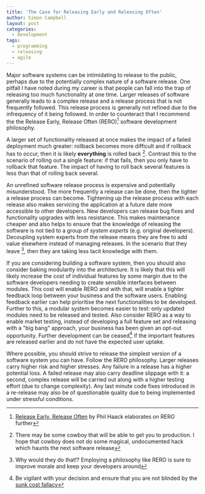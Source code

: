 ```yaml
---
title: 'The Case for Releasing Early and Releasing Often'
author: Simon Campbell
layout: post
categories:
  - Development
tags:
  - programming
  - releasing
  - agile
---
```

Major software systems can be intimidating to release to the public, perhaps due to the potentially complex nature of a software release. One pitfall I have noted during my career is that people can fall into the trap of releasing too much functionality at one time. Larger releases of software generally leads to a complex release and a release process that is not frequently followed. This release process is generally not refined due to the infrequency of it being followed. In order to counteract that I recommend the the Release Early, Release Often (RERO)[^1] software development philosophy.

A larger set of functionality released at once makes the impact of a failed deployment much greater: rollback becomes more difficult and if rollback has to occur, then it is likely **everything** is rolled back [^2]. Contrast this to the scenario of rolling out a single feature: if that fails, then you only have to rollback that feature. The impact of having to roll back several features is less than that of rolling back several.

An unrefined software release process is expensive and potentially misunderstood. The more frequently a release can be done, then the tighter a release process can become. Tightening up the release process with each release also makes servicing the application at a future date more accessible to other developers. New developers can release bug fixes and functionality upgrades with less resistance. This makes maintenance cheaper and also helps to ensure that the knowledge of releasing the software is not tied to a group of *system experts* (e.g. original developers). Decoupling system experts from the release means they are free to add value elsewhere instead of managing releases. In the scenario that they leave [^3], then they are taking less tacit knowledge with them.

If you are considering building a software system, then you should also consider baking modularity into the architecture. It is likely that this will likely increase the cost of individual features by some margin due to the software developers needing to create sensible interfaces between modules. This cost will enable RERO and with that, will enable a tighter feedback loop between your business and the software users. Enabling feedback earlier can help prioritise the next functionalities to be developed. Further to this, a modular system becomes easier to test: only updated modules need to be released and tested. Also consider RERO as a way to enable market testing, instead of developing a full feature set and releasing with a "big bang" approach, your business has been given an opt-out opportunity. Further development can be ceased[^4] if the important features are released earlier and do not have the expected user uptake.

Where possible, you should strive to release the simplest version of a software system you can have. Follow the RERO philosophy. Larger releases carry higher risk and higher stresses. Any failure in a release has a higher potential loss.  A failed release may also carry deadline slippage with it: a second, complex release will be carried out along with a higher testing effort (due to change complexity). Any last minute code fixes introduced in a re-release may also be of questionable quality due to being implemented under stressful conditions.

[^1]: [Release Early, Release Often](http://haacked.com/archive/2011/04/20/release-early-and-often.aspx/) by Phil Haack elaborates on RERO further
[^2]: There may be some cowboy that will be able to get you to production. I hope that cowboy does not do some magical, undocumented hack which haunts the next software release
[^3]: Why would they do that!? Employing a philosophy like RERO is sure to improve morale and keep your developers around
[^4]: Be vigilant with your decision and ensure that you are not blinded by the [sunk cost fallacy](http://dictionary.cambridge.org/dictionary/english/sunk-cost-fallacy)